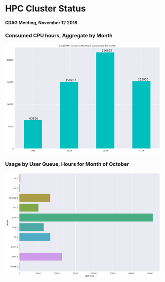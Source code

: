 # HPC Cluster Status
####  CDAG Meeting, November 12 2018

### Consumed CPU hours, Aggregate by Month
<img src="Images/HPC_Cluster_Usage_Barchart_201810.png">


### Usage by User Queue, Hours for Month of October

<img src="Images/HPC_Cluster_queue_usage_201810.png">




